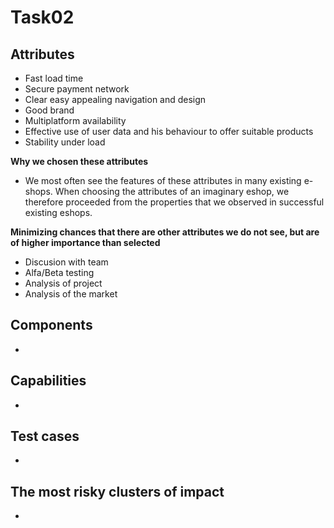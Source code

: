# Task02

## Attributes
- Fast load time
- Secure payment network
- Clear easy appealing navigation and design
- Good brand
- Multiplatform availability
- Effective use of user data and his behaviour to offer suitable products
- Stability under load

**Why we chosen these attributes**  
- We most often see the features of these attributes in many existing e-shops. 
When choosing the attributes of an imaginary eshop, we therefore proceeded from the properties that we observed in successful existing eshops.  

**Minimizing chances that there are other attributes we do not see, but are of higher importance than selected**
- Discusion with team
- Alfa/Beta testing
- Analysis of project
- Analysis of the market

## Components
- 

## Capabilities
- 

## Test cases
- 

## The most risky clusters of impact
- 

